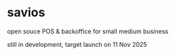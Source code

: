 # savios
open souce POS &amp; backoffice for small medium business

still in development, target launch on 11 Nov 2025